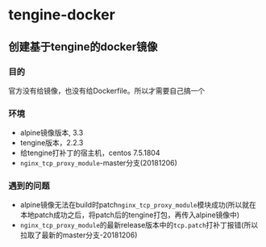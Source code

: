 # tengine-docker

## 创建基于tengine的docker镜像
### 目的
官方没有给镜像，也没有给Dockerfile。所以才需要自己搞一个

### 环境
- alpine镜像版本, 3.3
- tengine版本，2.2.3
- 给tengine打补丁的宿主机，centos 7.5.1804
- `nginx_tcp_proxy_module`-master分支(20181206)

### 遇到的问题
- alpine镜像无法在build时patch`nginx_tcp_proxy_module`模块成功(所以就在本地patch成功之后，将patch后的tengine打包，再传入alpine镜像中)
- `nginx_tcp_proxy_module`的最新release版本中的`tcp.patch`打补丁报错(所以拉取了最新的master分支-20181206)
